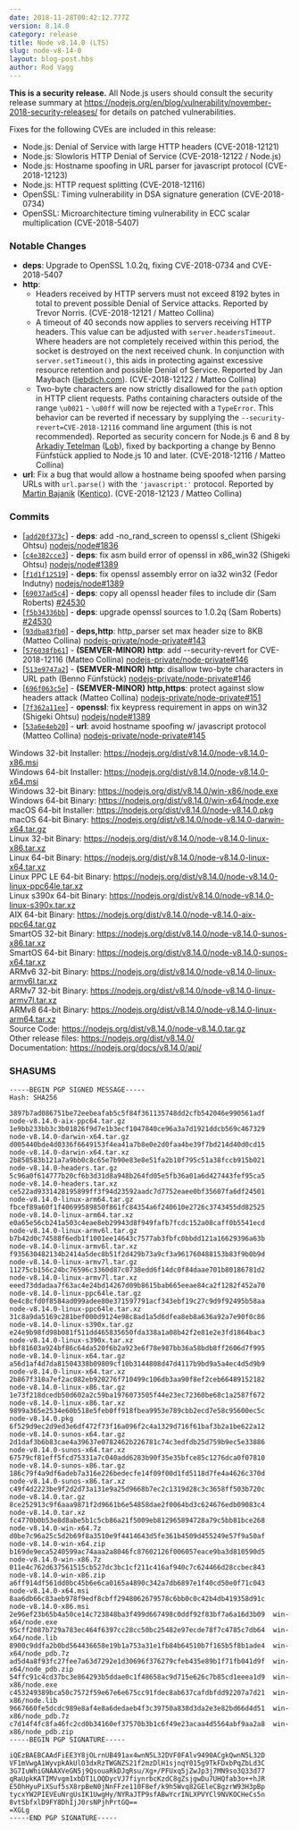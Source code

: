 ```yaml
---
date: 2018-11-28T00:42:12.777Z
version: 8.14.0
category: release
title: Node v8.14.0 (LTS)
slug: node-v8-14-0
layout: blog-post.hbs
author: Rod Vagg
---
```


**This is a security release.** All Node.js users should consult the security release summary at https://nodejs.org/en/blog/vulnerability/november-2018-security-releases/ for details on patched vulnerabilities.

Fixes for the following CVEs are included in this release:

* Node.js: Denial of Service with large HTTP headers (CVE-2018-12121)
* Node.js: Slowloris HTTP Denial of Service (CVE-2018-12122 / Node.js)
* Node.js: Hostname spoofing in URL parser for javascript protocol (CVE-2018-12123)
* Node.js: HTTP request splitting (CVE-2018-12116)
* OpenSSL: Timing vulnerability in DSA signature generation (CVE-2018-0734)
* OpenSSL: Microarchitecture timing vulnerability in ECC scalar multiplication (CVE-2018-5407)

### Notable Changes

* **deps**: Upgrade to OpenSSL 1.0.2q, fixing CVE-2018-0734 and CVE-2018-5407
* **http**:
  * Headers received by HTTP servers must not exceed 8192 bytes in total to prevent possible Denial of Service attacks. Reported by Trevor Norris. (CVE-2018-12121 / Matteo Collina)
  * A timeout of 40 seconds now applies to servers receiving HTTP headers. This value can be adjusted with `server.headersTimeout`. Where headers are not completely received within this period, the socket is destroyed on the next received chunk. In conjunction with `server.setTimeout()`, this aids in protecting against excessive resource retention and possible Denial of Service. Reported by Jan Maybach ([liebdich.com](https://liebdich.com)). (CVE-2018-12122 / Matteo Collina)
  * Two-byte characters are now strictly disallowed for the `path` option in HTTP client requests. Paths containing characters outside of the range `\u0021` - `\u00ff` will now be rejected with a `TypeError`. This behavior can be reverted if necessary by supplying the `--security-revert=CVE-2018-12116` command line argument (this is not recommended). Reported as security concern for Node.js 6 and 8 by [Arkadiy Tetelman](https://twitter.com/arkadiyt) ([Lob](https://lob.com)), fixed by backporting a change by Benno Fünfstück applied to Node.js 10 and later. (CVE-2018-12116 / Matteo Collina)
* **url**: Fix a bug that would allow a hostname being spoofed when parsing URLs with `url.parse()` with the `'javascript:'` protocol. Reported by [Martin Bajanik](https://twitter.com/_bayotop) ([Kentico](https://kenticocloud.com/)). (CVE-2018-12123 / Matteo Collina)

### Commits

* [[`add20f373c`](https://github.com/nodejs/node/commit/add20f373c)] - **deps**: add -no\_rand\_screen to openssl s\_client (Shigeki Ohtsu) [nodejs/node#1836](https://github.com/nodejs/node/pull/1836)
* [[`c4e382cce3`](https://github.com/nodejs/node/commit/c4e382cce3)] - **deps**: fix asm build error of openssl in x86\_win32 (Shigeki Ohtsu) [nodejs/node#1389](https://github.com/nodejs/node/pull/1389)
* [[`f1d1f12519`](https://github.com/nodejs/node/commit/f1d1f12519)] - **deps**: fix openssl assembly error on ia32 win32 (Fedor Indutny) [nodejs/node#1389](https://github.com/nodejs/node/pull/1389)
* [[`69037ad5c4`](https://github.com/nodejs/node/commit/69037ad5c4)] - **deps**: copy all openssl header files to include dir (Sam Roberts) [#24530](https://github.com/nodejs/node/pull/24530)
* [[`f5b34336bb`](https://github.com/nodejs/node/commit/f5b34336bb)] - **deps**: upgrade openssl sources to 1.0.2q (Sam Roberts) [#24530](https://github.com/nodejs/node/pull/24530)
* [[`93dba83fb0`](https://github.com/nodejs/node/commit/93dba83fb0)] - **deps,http**: http\_parser set max header size to 8KB (Matteo Collina) [nodejs-private/node-private#143](https://github.com/nodejs-private/node-private/pull/143)
* [[`576038fb61`](https://github.com/nodejs/node/commit/576038fb61)] - **(SEMVER-MINOR)** **http**: add --security-revert for CVE-2018-12116 (Matteo Collina) [nodejs-private/node-private#146](https://github.com/nodejs-private/node-private/pull/146)
* [[`513e9747a2`](https://github.com/nodejs/node/commit/513e9747a2)] - **(SEMVER-MINOR)** **http**: disallow two-byte characters in URL path (Benno Fünfstück) [nodejs-private/node-private#146](https://github.com/nodejs-private/node-private/pull/146)
* [[`696f063c5e`](https://github.com/nodejs/node/commit/696f063c5e)] - **(SEMVER-MINOR)** **http,https**: protect against slow headers attack (Matteo Collina) [nodejs-private/node-private#151](https://github.com/nodejs-private/node-private/pull/151)
* [[`7f362a11ee`](https://github.com/nodejs/node/commit/7f362a11ee)] - **openssl**: fix keypress requirement in apps on win32 (Shigeki Ohtsu) [nodejs/node#1389](https://github.com/nodejs/node/pull/1389)
* [[`53a6e4eb20`](https://github.com/nodejs/node/commit/53a6e4eb20)] - **url**: avoid hostname spoofing w/ javascript protocol (Matteo Collina) [nodejs-private/node-private#145](https://github.com/nodejs-private/node-private/pull/145)

Windows 32-bit Installer: https://nodejs.org/dist/v8.14.0/node-v8.14.0-x86.msi<br> Windows 64-bit Installer: https://nodejs.org/dist/v8.14.0/node-v8.14.0-x64.msi<br> Windows 32-bit Binary: https://nodejs.org/dist/v8.14.0/win-x86/node.exe<br> Windows 64-bit Binary: https://nodejs.org/dist/v8.14.0/win-x64/node.exe<br> macOS 64-bit Installer: https://nodejs.org/dist/v8.14.0/node-v8.14.0.pkg<br> macOS 64-bit Binary: https://nodejs.org/dist/v8.14.0/node-v8.14.0-darwin-x64.tar.gz<br> Linux 32-bit Binary: https://nodejs.org/dist/v8.14.0/node-v8.14.0-linux-x86.tar.xz<br> Linux 64-bit Binary: https://nodejs.org/dist/v8.14.0/node-v8.14.0-linux-x64.tar.xz<br> Linux PPC LE 64-bit Binary: https://nodejs.org/dist/v8.14.0/node-v8.14.0-linux-ppc64le.tar.xz<br> Linux s390x 64-bit Binary: https://nodejs.org/dist/v8.14.0/node-v8.14.0-linux-s390x.tar.xz<br> AIX 64-bit Binary: https://nodejs.org/dist/v8.14.0/node-v8.14.0-aix-ppc64.tar.gz<br> SmartOS 32-bit Binary: https://nodejs.org/dist/v8.14.0/node-v8.14.0-sunos-x86.tar.xz<br> SmartOS 64-bit Binary: https://nodejs.org/dist/v8.14.0/node-v8.14.0-sunos-x64.tar.xz<br> ARMv6 32-bit Binary: https://nodejs.org/dist/v8.14.0/node-v8.14.0-linux-armv6l.tar.xz<br> ARMv7 32-bit Binary: https://nodejs.org/dist/v8.14.0/node-v8.14.0-linux-armv7l.tar.xz<br> ARMv8 64-bit Binary: https://nodejs.org/dist/v8.14.0/node-v8.14.0-linux-arm64.tar.xz<br> Source Code: https://nodejs.org/dist/v8.14.0/node-v8.14.0.tar.gz<br> Other release files: https://nodejs.org/dist/v8.14.0/<br> Documentation: https://nodejs.org/docs/v8.14.0/api/

### SHASUMS

```
-----BEGIN PGP SIGNED MESSAGE-----
Hash: SHA256

3897b7ad086751be72eebeafab5c5f84f361135748dd2cfb542046e990561adf  node-v8.14.0-aix-ppc64.tar.gz
1e9bb233bb3c3b01826f9d7e1b3ecf1047840ce96a3a7d1921ddcb569c467329  node-v8.14.0-darwin-x64.tar.gz
d005440bde4d0336f6649153f4ea41a7b8e0e2d0faa4be39f7bd214d40d0cd15  node-v8.14.0-darwin-x64.tar.xz
2b850583b121a7a9bb0c8c65e7b90e83e8e51fa2b10f795c51a38fccb915b021  node-v8.14.0-headers.tar.gz
5c96a0f614777b20cf6b3d31d8a948b264fd05e5fb36a01a6d427443fef95ca5  node-v8.14.0-headers.tar.xz
ce522ad9331428195899ff3f94d23592aadc7d7752eaee0bf35607fa6df24501  node-v8.14.0-linux-arm64.tar.gz
fbcef89a60f1f40699589850f861fc84354a6f240610e2726c3743455dd82525  node-v8.14.0-linux-arm64.tar.xz
e0a65e56cb241a503c4eae8eb29943d8f949fafb7fcdc152a08caff0b5541ecd  node-v8.14.0-linux-armv6l.tar.gz
b7b42d0c74588f6edb1f1001ee14643c7577ab3fbfc0bbdd121a16629396a63b  node-v8.14.0-linux-armv6l.tar.xz
f935630482134b2414a5dec8b51f2d429b73a9cf3a961760488153b83f9b0b9d  node-v8.14.0-linux-armv7l.tar.gz
11275cb156c24bc76596c3360d87c0738edd6f14dc0f84daae701b80186781d2  node-v8.14.0-linux-armv7l.tar.xz
eeed73ddadaa7f63ac4e24bd14267d09b8615bab665eeae84ca2f1282f452a70  node-v8.14.0-linux-ppc64le.tar.gz
0e4c8cfd0f8584ad099adee80e371597791acf343ebf19c27c9d9f92495b58aa  node-v8.14.0-linux-ppc64le.tar.xz
31c8a9da5169c281bef000d9124e98c8ad1a5d6dfea8eb8a636a92a7e90f0c86  node-v8.14.0-linux-s390x.tar.gz
e24e9b98fd98b081f511dd465835650fda338a1a08b42f2e81e2e3fd1864bac3  node-v8.14.0-linux-s390x.tar.xz
bbf81603a924bf86c64da520f6b2a923e6f78e987bb36a58bdb8ff2606d7f995  node-v8.14.0-linux-x64.tar.gz
a56d1af4d7da81504338b09809cf10b3144808d47d4117b9bd9a5a4ec4d5d9b9  node-v8.14.0-linux-x64.tar.xz
2b867f310a7ef2ac082eb920276f710499c106db3aa90f8ef2ceb66489152182  node-v8.14.0-linux-x86.tar.gz
1e73f218dcedb50d602a2c59ba1976073505f44e23ec72360be68c1a2587f672  node-v8.14.0-linux-x86.tar.xz
9899a365e2534e60b518e5feb0ff918fbea9953e789cbb2ecd7e58c95600ec5c  node-v8.14.0.pkg
6f529d9ec2d9ed3e6df472f73f16a096f2c4a1329d716f61baf3b2a1be622a12  node-v8.14.0-sunos-x64.tar.gz
2d1daf3b6b83cae4a39637e0782462b226781c74c3edfdb25d759b9ec5e33886  node-v8.14.0-sunos-x64.tar.xz
67579cf81eff5fcd75331a7c040add6283b90f35e35bfce85c1276dca0f07810  node-v8.14.0-sunos-x86.tar.gz
186c79f4a9df6adeb7a316e226bedecfe14f09f00d1fd5118d7fe4a4626c370d  node-v8.14.0-sunos-x86.tar.xz
c49f4d2223be9f2d2d73a131e9a25d9668b7ec2c1319d28c3c3658ff503b720c  node-v8.14.0.tar.gz
8ce252913c9f6aaa9871f2d9661b6e54858dae2f0064bd3c624676edb09083c4  node-v8.14.0.tar.xz
fc4770b0b53e8d8abe5b1c5cb86a21f5009eb812965894728a79c5bb81bce268  node-v8.14.0-win-x64.7z
d0be7c96a25c5d2b69f8a3510e9f4414643d5fe361b4509d455249e57f9a50af  node-v8.14.0-win-x64.zip
b169de9eca5240599ac74aaa2a8046fc87602126f006057eace9ba3d810590d5  node-v8.14.0-win-x86.7z
011e4c762d637561515cb527dc3bc1cf211c416af940c7c624466d28ccbec843  node-v8.14.0-win-x86.zip
a6ff914df561dd0bc45b6e6ca0165a4890c342a7db6897e1f40cd50e0f71c043  node-v8.14.0-x64.msi
8aa6db66c83aeb978f9edf8cbff2948062679578c6bb0c0c42b4db419358d91c  node-v8.14.0-x86.msi
2e96ef23b65b4a50ce14c723848ba3f499d667498c0ddf92f83bf7a6a16d3b09  win-x64/node.exe
95cff2087b729a783ec464f6397cc28cc50bc25482e97ecde78f7c4785c7db64  win-x64/node.lib
8900c9ddfa2b0bd564436658e19b1a753a31e1fb84b64510b7f165b5f8b1ade4  win-x64/node_pdb.7z
ad5d4a8f93fc27fee7a63d7292e1d30696f376279cfeb435e89b1f71fb041d9f  win-x64/node_pdb.zip
54ffc91c4cd37bc3e864293b5ddae0c1f48658ac9d715e626c7b85cd1eeea1d9  win-x86/node.exe
c453249389bca50c7572f59e67e6e675cc91fdec8ab637cafdbfdd92207a7d21  win-x86/node.lib
9667660fe5dcdc989e8af4e8a6dedaeb4f3c39750a838d3da2e3e82bd66d4d51  win-x86/node_pdb.7z
c7d14f4fc8fa46fc2cd0b34160ef37570b3b1c6f49e23acaa4d5564abf9aa2a8  win-x86/node_pdb.zip
-----BEGIN PGP SIGNATURE-----

iQEzBAEBCAAdFiEE3Y8jOLrnUB491ax4wnN5L32DVF0FAlv9490ACgkQwnN5L32D
VF1mVwgA1WyvpkAkUlO3dxRzTWGNZS21f2mzDlH1sjnqY015g9TkFDxbPqZbLd3C
3G7IuWhiGNAAXVeGN5j9QsouaRkDJqRsu/Xg+/PFUxq5jZwJp3j7MN9so3Q33d77
qRaUpkKATIMVvgm1xbDT1LOQDycVJ7fiynrbcKzdC8gZsjgwDu7UHQfab3o++hJR
E5OhHyuPiXSuf5sX8rpBeN0jNnFFze110F8ef/k9h5Wvq82GEleCBgzrW93H3pBp
tycxYW2PIEVEuNrgUsIK1UwgHy/NYRaJTP9sfABwYcrINLXPVYCl9NVKOCHeCs5n
8vtSbfxlD9FY8DhIjJ0rsNPjhPrtGQ==
=XGLg
-----END PGP SIGNATURE-----

```
